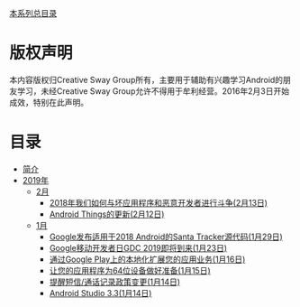 [本系列总目录](https://github.com/CreativeSwayGroup/Android-developers-blog-CN-cover)

版权声明
=======

本内容版权归Creative Sway Group所有，主要用于辅助有兴趣学习Android的朋友学习，未经Creative Sway Group允许不得用于牟利经营。2016年2月3日开始成效，特别在此声明。

# 目录

* [简介](README.md)
* [2019年]()
	* [2月]()
		* [2018年我们如何与坏应用程序和恶意开发者进行斗争(2月13日)](chapters/2019.2.13.md)
		* [Android Things的更新(2月12日)](chapters/2019.2.12.md)
    * [1月]()
   		* [Google发布适用于2018 Android的Santa Tracker源代码(1月29日)](chapters/2019.1.29.md)
   		* [Google移动开发者日GDC 2019即将到来(1月23日)](chapters/2019.1.23.md)
    	* [通过Google Play上的本地化扩展您的应用业务(1月16日)](chapters/2019.1.16.md)
        * [让您的应用程序为64位设备做好准备(1月15日)](chapters/2019.1.15.md)
        * [提醒短信/通话记录政策变更(1月14日)](chapters/2019.1.14.policy.md)
        * [Android Studio 3.3(1月14日)](chapters/2019.1.14.studio.md)
